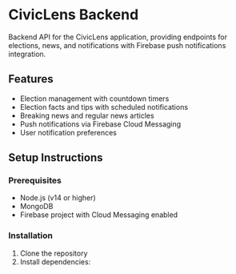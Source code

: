 # CivicLens Backend

Backend API for the CivicLens application, providing endpoints for elections, news, and notifications with Firebase push notifications integration.

## Features

- Election management with countdown timers
- Election facts and tips with scheduled notifications
- Breaking news and regular news articles
- Push notifications via Firebase Cloud Messaging
- User notification preferences

## Setup Instructions

### Prerequisites

- Node.js (v14 or higher)
- MongoDB
- Firebase project with Cloud Messaging enabled

### Installation

1. Clone the repository
2. Install dependencies:
